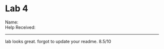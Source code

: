 # Lab 4
Name:\
Help Received:

-------------------------
lab looks great. forgot to update your readme. 8.5/10
